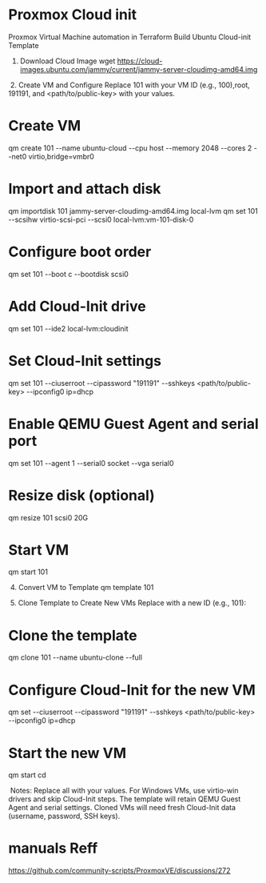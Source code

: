 # Proxmox Cloud init

Proxmox Virtual Machine automation in Terraform
Build Ubuntu Cloud-init Template

1. Download Cloud Image
   wget <https://cloud-images.ubuntu.com/jammy/current/jammy-server-cloudimg-amd64.img>

​ 2. Create VM and Configure
Replace 101 with your VM ID (e.g., 100),root, 191191, and <path/to/public-key> with your values.
# Create VM

qm create 101 --name ubuntu-cloud --cpu host --memory 2048 --cores 2 --net0 virtio,bridge=vmbr0

# Import and attach disk

qm importdisk 101 jammy-server-cloudimg-amd64.img local-lvm
qm set 101 --scsihw virtio-scsi-pci --scsi0 local-lvm:vm-101-disk-0

# Configure boot order

qm set 101 --boot c --bootdisk scsi0

# Add Cloud-Init drive

qm set 101 --ide2 local-lvm:cloudinit

# Set Cloud-Init settings

qm set 101 --ciuserroot --cipassword "191191" --sshkeys <path/to/public-key> --ipconfig0 ip=dhcp

# Enable QEMU Guest Agent and serial port

qm set 101 --agent 1 --serial0 socket --vga serial0

# Resize disk (optional)

qm resize 101 scsi0 20G

# Start VM

qm start 101

​ 4. Convert VM to Template
qm template 101

​ 5. Clone Template to Create New VMs
Replace <NEW-VM-ID> with a new ID (e.g., 101):

# Clone the template

qm clone 101 <NEW-VM-ID> --name ubuntu-clone --full

# Configure Cloud-Init for the new VM

qm set <NEW-VM-ID> --ciuserroot --cipassword "191191" --sshkeys <path/to/public-key> --ipconfig0 ip=dhcp

# Start the new VM

qm start <NEW-VM-ID>cd

​
Notes:
Replace all <placeholders> with your values.
For Windows VMs, use virtio-win drivers and skip Cloud-Init steps.
The template will retain QEMU Guest Agent and serial settings. Cloned VMs will need fresh Cloud-Init data (username, password, SSH keys).

# manuals Reff
https://github.com/community-scripts/ProxmoxVE/discussions/272
